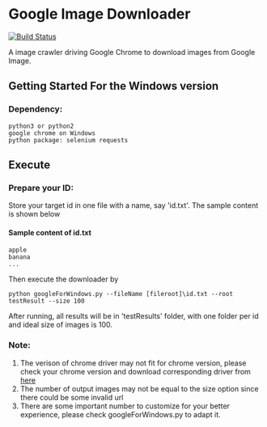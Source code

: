 Google Image Downloader
===========================
[![Build Status](https://travis-ci.org/whcacademy/imageDownloader.svg?branch=master)](https://travis-ci.org/whcacademy/imageDownloader)

A image crawler driving Google Chrome to download images from Google Image.


## Getting Started For the Windows version

### Dependency:
    python3 or python2
    google chrome on Windows
    python package: selenium requests

## Execute
### Prepare your ID:
Store your target id in one file with a name, say 'id.txt'. The sample content is shown below

#### Sample content of id.txt
    apple
    banana
    ...

Then execute the downloader by
```
python googleForWindows.py --fileName [fileroot]\id.txt --root testResult --size 100
```

After running, all results will be in 'testResults' folder, with one folder per id and ideal size of images is 100.
### Note:
1. The verison of chrome driver may not fit for chrome version, please check your chrome version and download corresponding driver from [here](https://sites.google.com/a/chromium.org/chromedriver/downloads)
2. The number of output images may not be equal to the size option since there could be some invalid url
3. There are some important number to customize for your better experience, please check googleForWindows.py to adapt it.